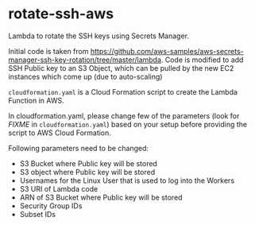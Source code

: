 # rotate-ssh-aws
Lambda to rotate the SSH keys using Secrets Manager.

Initial code is taken from https://github.com/aws-samples/aws-secrets-manager-ssh-key-rotation/tree/master/lambda.
Code is modified to add SSH Public key to an S3 Object, which can be pulled by the new EC2 instances which come up (due to auto-scaling)

`cloudformation.yaml` is a Cloud Formation script to create the Lambda Function in AWS.

In cloudformation.yaml, please change few of the parameters (look for *FIXME* in `cloudformation.yaml`) based on your setup before providing the script to AWS Cloud Formation.

Following parameters need to be changed:

- S3 Bucket where Public key will be stored
- S3 object where Public key will be stored
- Usernames for the Linux User that is used to log into the Workers
- S3 URI of Lambda code
- ARN of S3 Bucket where Public key will be stored
- Security Group IDs
- Subset IDs

